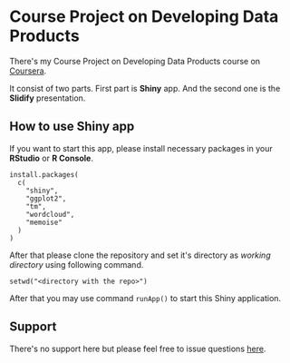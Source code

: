 # Course Project on Developing Data Products
There's my Course Project on Developing Data Products course on [Coursera][1].

It consist of two parts. First part is **Shiny** app. And the second one is the **Slidify** presentation.

## How to use Shiny app

If you want to start this app, please install necessary packages in your **RStudio** or **R Console**.

```{r}
install.packages(
  c(
    "shiny",
    "ggplot2",
    "tm",
    "wordcloud",
    "memoise"
  )
)
```

After that please clone the repository and set it's directory as *working directory* using following command.

```{r}
setwd("<directory with the repo>")
```

After that you may use command ``runApp()`` to start this Shiny application.

## Support

There's no support here but please feel free to issue questions [here][2].

  [1]: https://class.coursera.org/devdataprod-033 "Developing Data Products"
  [2]: https://github.com/riversy/DevelopingDataProducts_CourseProject/issues/new "Submit new issue"
